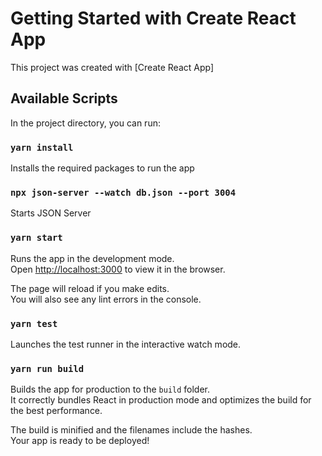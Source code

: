 # Getting Started with Create React App

This project was created with [Create React App]

## Available Scripts

In the project directory, you can run:


### `yarn install`

Installs the required packages to run the app

### `npx json-server --watch db.json --port 3004`

Starts JSON Server

### `yarn start`

Runs the app in the development mode.\
Open [http://localhost:3000](http://localhost:3000) to view it in the browser.

The page will reload if you make edits.\
You will also see any lint errors in the console.

### `yarn test`

Launches the test runner in the interactive watch mode.

### `yarn run build`

Builds the app for production to the `build` folder.\
It correctly bundles React in production mode and optimizes the build for the best performance.

The build is minified and the filenames include the hashes.\
Your app is ready to be deployed!

